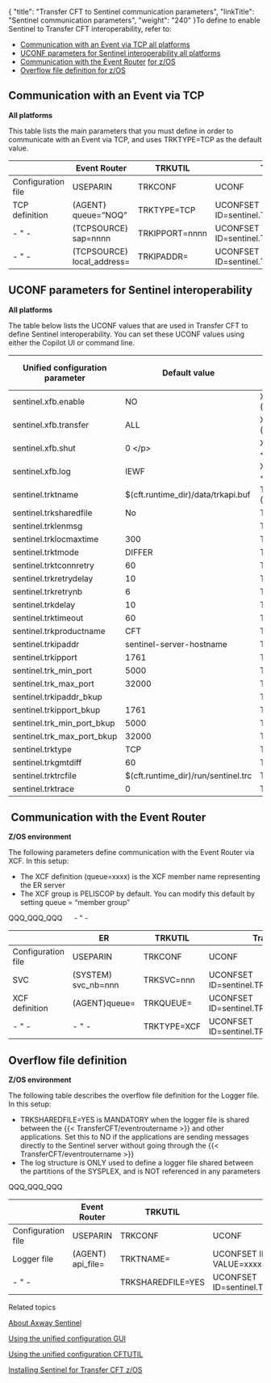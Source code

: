 {
    "title": "Transfer CFT to Sentinel communication parameters",
    "linkTitle": "Sentinel communication parameters",
    "weight": "240"
}To define to enable Sentinel to Transfer CFT interoperability, refer to:

- [](#Communication%20with%20the%20Event%20Router)[Communication with an Event via TCP all platforms](#Communication%20with%20an%20Event%20via%20TCP) 
- [UCONF parameters for Sentinel interoperability all platforms](#UCONF%20parameters%20for%20Sentinel%20interoperability)
- [Communication with the Event Router](#Communication%20with%20the%20Event%20Router) [for z/OS](#Communication%20with%20the%20Event%20Router)   
- [Overflow file definition for z/OS](#Overflow%20file%20definition) 

<span id="Communication with an Event via TCP"></span>

## Communication with an Event via TCP

**All platforms**

This table lists the main parameters that you must define in order to communicate with an Event via TCP, and uses TRKTYPE=TCP as the default value.


|   | Event Router  | TRKUTIL  | Transfer CFT  |
| --- | --- | --- | --- |
| Configuration file  | USEPARIN  | TRKCONF  | UCONF  |
| TCP definition  | (AGENT)<br/> queue=”NOQ” | TRKTYPE=TCP  | UCONFSET ID=sentinel.TRKTYPE,VALUE=TCP  |
| - " -  | (TCPSOURCE) sap=nnnn  | TRKIPPORT=nnnn  | UCONFSET ID=sentinel.TRKIPPORT,VALUE=nnnn  |
| - " -  | (TCPSOURCE)<br/> local_address= | TRKIPADDR=  | UCONFSET ID=sentinel.TRKIPADDR,VALUE=  |


<span id="UCONF parameters for Sentinel interoperability"></span>

## UCONF parameters for Sentinel interoperability

**All platforms**

The table below lists the UCONF values that are used in Transfer CFT to define Sentinel interoperability. You can set these UCONF values using either the Copilot UI or command line.


| Unified configuration parameter  | Default value  | Former Sentinel parameter name<br/> trkapi.cfg |
| --- | --- | --- |
| sentinel.xfb.enable  | NO  | XFB.Sentinel (trkapi.cfg)  |
| sentinel.xfb.transfer | ALL | XFB.Transfer (trkapi.cfg) &lt;/p&gt; |
| sentinel.xfb.shut | 0 &lt;/p&gt; | XFB.Shut (trkapi.cfg) &lt;/p&gt; |
| sentinel.xfb.log | IEWF | XFB.Log (trkapi.cfg) &lt;/p&gt; |
| sentinel.trktname | $(cft.runtime_dir)/data/trkapi.buf  | TRKTNAME (trkapi.cfg)  |
| sentinel.trksharedfile  | No  | TRKSHAREDFILE  |
| sentinel.trklenmsg  |   | TRKLENMSG  |
| sentinel.trklocmaxtime  | 300  | TRKLOCMAXTIME  |
| sentinel.trktmode  | DIFFER | TRKTMODE  |
| sentinel.trktconnretry  | 60 | TRKTCONNRETRY  |
| sentinel.trkretrydelay  | 10 | TRKRETRYDELAY  |
| sentinel.trkretrynb  | 6 | TRKRETRYNB  |
| sentinel.trkdelay  | 10 | TRKDELAY  |
| sentinel.trktimeout  | 60 | TRKTIMEOUT  |
| sentinel.trkproductname  | CFT  | TRKPRODUCTNAME  |
| sentinel.trkipaddr  | sentinel-server-hostname  | TRKIPADDR  |
| sentinel.trkipport  | 1761  | TRKIPPORT  |
| sentinel.trk_min_port  | 5000  | TRK_MIN_PORT  |
| sentinel.trk_max_port  | 32000 | TRK_MAX_PORT  |
| sentinel.trkipaddr_bkup |   | TRKIPADDR_BKUP  |
| sentinel.trkipport_bkup  | 1761  | TRKIPPORT_BKUP  |
| sentinel.trk_min_port_bkup  | 5000  | TRK_MIN_PORT_BKUP  |
| sentinel.trk_max_port_bkup  | 32000  | TRK_MAX_PORT_BKUP  |
| sentinel.trktype  | TCP  | TRKTYPE  |
| sentinel.trkgmtdiff  | 60  | TRKGMTDIFF  |
| sentinel.trktrcfile  | $(cft.runtime_dir)/run/sentinel.trc  | TRKTRCFILE  |
| sentinel.trktrace  | 0  | TRKTRACE  |


<span id="Communication with the Event Router"></span>

##  Communication with the Event Router

**Z/OS environment**

The following parameters define communication with the Event Router via XCF. In this setup:

- The XCF definition (queue=xxxx) is the XCF member name representing the ER server
- The XCF group is PELISCOP by default. You can modify this default by setting queue = “member group”

QQQ\_QQQ\_QQQ      - " -


|   | ER  | TRKUTIL  | Transfer CFT  |
| --- | --- | --- | --- |
| Configuration file  | USEPARIN  | TRKCONF  | UCONF  |
| SVC  | (SYSTEM)<br/> svc_nb=nnn | TRKSVC=nnn  | UCONFSET ID=sentinel.TRKSVC,VALUE=nnn  |
| XCF definition  | (AGENT)queue=  | TRKQUEUE=  | UCONFSET ID=sentinel.TRKQUEUE,VALUE=xxxx  |
|  - " -  |  - " -  | TRKTYPE=XCF  | UCONFSET ID=sentinel.TRKTYPE,VALUE=XCF  |


<span id="Overflow file definition"></span>

## Overflow file definition

**Z/OS environment**

The following table describes the overflow file definition for the Logger file. In this setup:

- TRKSHAREDFILE=YES is MANDATORY when the logger file is shared between the {{< TransferCFT/eventroutername >}} and other applications. Set this to NO if the applications are sending messages directly to the Sentinel server without going through the {{< TransferCFT/eventroutername >}}
- The log structure is ONLY used to define a logger file shared between the partitions of the SYSPLEX, and is NOT referenced in any parameters

QQQ\_QQQ\_QQQ


|   | Event Router  | TRKUTIL  | Transfer CFT  |
| --- | --- | --- | --- |
| Configuration file  | USEPARIN  | TRKCONF  | UCONF  |
| Logger file  | (AGENT)<br/> api_file= | TRKTNAME=  | UCONFSET ID=sentinel.TRKTNAME, VALUE=xxxx.xxxx.xxx  |
| - " -  |   | TRKSHAREDFILE=YES  | UCONFSET ID=sentinel.TRKSHAREDFILE,VALUE=YES  |


Related topics

[About Axway Sentinel](../../../../../using_sentinel)

[Using the unified configuration GUI](../../../../../admin_intro/uconf/uconf_interface_actions)

[Using the unified configuration CFTUTIL](../../../../../admin_intro/uconf/uconf_w_cftutil)

[Installing Sentinel for Transfer CFT z/OS](../../../overview_install_zos/manual_installation_steps/t_install_sentinel_zos)
